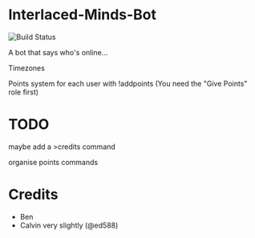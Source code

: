 # Interlaced-Minds-Bot
![Build Status](https://travis-ci.org/Bentechy66/Interlaced-Minds-Bot.png)

A bot that says who's online...

Timezones

Points system for each user with !addpoints (You need the "Give Points" role first)

# TODO
maybe add a >credits command

organise points commands

# Credits
- Ben
- Calvin very slightly (@ed588)
